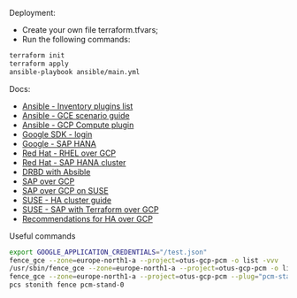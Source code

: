 Deployment:
- Create your own file terraform.tfvars;
- Run the following commands:
```bash
terraform init
terraform apply
ansible-playbook ansible/main.yml
```

Docs:
- [Ansible - Inventory plugins list](https://docs.ansible.com/ansible/latest/plugins/inventory.html#plugin-list)
- [Ansible - GCE scenario guide](https://docs.ansible.com/ansible/latest/scenario_guides/guide_gce.html)
- [Ansible - GCP Compute plugin](https://docs.ansible.com/ansible/latest/plugins/inventory/gcp_compute.html)
- [Google SDK - login](https://cloud.google.com/sdk/gcloud/reference/auth/application-default/login)
- [Google - SAP HANA](https://cloud.google.com/solutions/sap/docs/sap-hana-ha-config-rhel)
- [Red Hat - RHEL over GCP](https://access.redhat.com/documentation/en-us/red_hat_enterprise_linux/8/html/deploying_red_hat_enterprise_linux_8_on_public_cloud_platforms/configuring-rhel-ha-on-gcp_deploying-a-virtual-machine-on-aws)
- [Red Hat - SAP HANA cluster](https://access.redhat.com/articles/3004101)
- [DRBD with Absible](https://github.com/mrlesmithjr/ansible-drbd)
- [SAP over GCP](https://medium.com/@stotapally/high-availability-for-sap-applications-on-google-cloud-platform-64d66db5989e)
- [SAP over GCP on SUSE](https://medium.com/@stotapally/high-availability-for-sap-hana-scale-up-on-suse-on-gcp-4f37173be04b)
- [SUSE - HA cluster guide](https://documentation.suse.com/sles-sap/15-SP1/html/SLES4SAP-guide/cha-s4s-cluster.html)
- [SUSE - SAP with Terraform over GCP](https://github.com/SUSE/ha-sap-terraform-deployments/tree/master/gcp)
- [Recommendations for HA over GCP](https://medium.com/google-cloud/recommendations-for-high-availability-failover-on-google-compute-engine-f4ff409fcf10)

Useful commands
```bash
export GOOGLE_APPLICATION_CREDENTIALS="/test.json"
fence_gce --zone=europe-north1-a --project=otus-gcp-pcm -o list -vvv
/usr/sbin/fence_gce --zone=europe-north1-a --project=otus-gcp-pcm -o list -vvv
fence_gce --zone=europe-north1-a --project=otus-gcp-pcm --plug="pcm-stand-2"
pcs stonith fence pcm-stand-0
```
